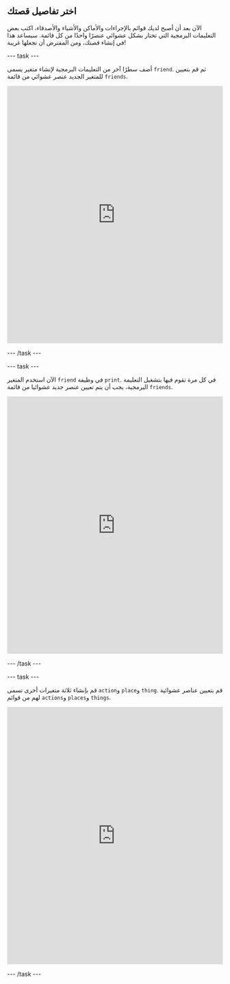 ## اختر تفاصيل قصتك

الآن بعد أن أصبح لديك قوائم بالإجراءات والأماكن والأشياء والأصدقاء، اكتب بعض التعليمات البرمجية التي تختار بشكل عشوائي عنصرًا واحدًا من كل قائمة. سيساعد هذا في إنشاء قصتك، ومن المفترض أن تجعلها غريبة!

--- task ---

أضف سطرًا آخر من التعليمات البرمجية لإنشاء متغير يسمى `friend`. ثم قم بتعيين للمتغير الجديد عنصر عشوائي من قائمة `friends`. 
<iframe src="https://trinket.io/embed/python/fc6ff22bad" width="100%" height="600" frameborder="0" marginwidth="0" marginheight="0" allowfullscreen mark="crwd-mark"></iframe> 

--- /task ---

--- task ---

الآن استخدم المتغير `friend` في وظيفة `print`. في كل مرة تقوم فيها بتشغيل التعليمة البرمجية، يجب أن يتم تعيين عنصر جديد عشوائيا من قائمة `friends`. 
<iframe src="https://trinket.io/embed/python/e0b43839e7" width="100%" height="600" frameborder="0" marginwidth="0" marginheight="0" allowfullscreen mark="crwd-mark"></iframe> 

--- /task ---

--- task ---

قم بإنشاء ثلاثة متغيرات أخرى تسمى `action`و `place`و `thing`. قم بتعيين عناصر عشوائية لهم من قوائم `actions`و `places`و `things`. 
<iframe src="https://trinket.io/embed/python/4ed8df721b" width="100%" height="600" frameborder="0" marginwidth="0" marginheight="0" allowfullscreen mark="crwd-mark"></iframe> 

--- /task ---